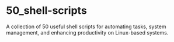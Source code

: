 # 50_shell-scripts
A collection of 50 useful shell scripts for automating tasks, system management, and enhancing productivity on Linux-based systems.
